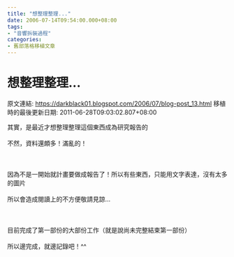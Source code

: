 ```yaml
---
title: "想整理整理..."
date: 2006-07-14T09:54:00.000+08:00
tags: 
- "音響拆裝過程"
categories:
- 舊部落格移植文章
---
```


# 想整理整理...

原文連結: https://darkblack01.blogspot.com/2006/07/blog-post_13.html
移植時的最後更新日期: 2011-06-28T09:03:02.807+08:00

其實，是最近才想整理整理這個東西成為研究報告的<br /><br />不然，資料還頗多！滿亂的！<br /><br /><br /><br />因為不是一開始就計畫要做成報告了！所以有些東西，只能用文字表達，沒有太多的圖片<br /><br />所以會造成閱讀上的不方便敬請見諒...<br /><br /><br /><br />目前完成了第一部份的大部份工作（就是說尚未完整結束第一部份）<br /><br />所以邊完成，就邊記錄吧！^^
